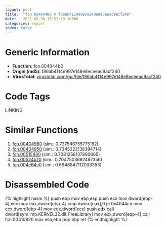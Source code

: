 ```yaml
---
layout: post
title:  "fcn.004044b0 @ f86ab4114e997e148e8eceeac9acf240"
date:   2021-08-30 15:52:19 +0300
categories: report
index: false
---
```


# Generic Information
- **Function:** fcn.004044b0
- **Origin (md5):** f86ab4114e997e148e8eceeac9acf240
- **VirusTotal:** [virustotal.com/gui/file/f86ab4114e997e148e8eceeac9acf240][virustotal_ref]

# Code Tags
<span class="tag" id="LINKING">LINKING</span>


# Similar Functions

1. [fcn.00404980][similar_1_ref] (sim.: 0.737546755775152)
2. [fcn.00404950][similar_2_ref] (sim.: 0.7345322138394714)
3. [fcn.00515460][similar_3_ref] (sim.: 0.7081258107890605)
4. [fcn.00524b70][similar_4_ref] (sim.: 0.7047503692467356)
5. [fcn.004e64e0][similar_5_ref] (sim.: 0.6948847112003353)


# Disassembled Code

{% highlight nasm %}
push ebp
mov ebp,esp
push ecx
mov dword[ebp-4],ecx
mov eax,dword[ebp-4]
cmp dword[eax],0
je 0x4044cb
mov ecx,dword[ebp-4]
mov edx,dword[ecx]
push edx
call dword[sym.imp.KERNEL32.dll_FreeLibrary]
mov ecx,dword[ebp-4]
call fcn.00410820
mov esp,ebp
pop ebp
ret 
{% endhighlight %}


[similar_1_ref]: /report/fcn.00404980@14b20b07906a36e23f2230c8042160f2
[similar_2_ref]: /report/fcn.00404950@c60344b51fa39a329b92557d24ff7670
[similar_3_ref]: /report/fcn.00515460@1160595edb203a63cb2ca3ce2ff04f47
[similar_4_ref]: /report/fcn.00524b70@17d73cbafe6dd96dd6f2291fab06fbb5
[similar_5_ref]: /report/fcn.004e64e0@279a61b1e76da49531f1f16fd1102a2d
[virustotal_ref]: https://www.virustotal.com/gui/file/f86ab4114e997e148e8eceeac9acf240
